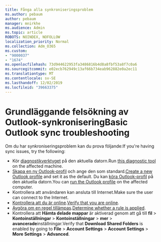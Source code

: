 ```yaml
---
title: Fånga alla synkroniseringsproblem
ms.author: pebaum
author: pebaum
manager: mnirkhe
ms.audience: Admin
ms.topic: article
ROBOTS: NOINDEX, NOFOLLOW
localization_priority: Normal
ms.collection: Adm_O365
ms.custom:
- "9000037"
- "1674"
ms.openlocfilehash: 73d944622953fa3486816b4d8a8fbf53a8f7c0a6
ms.sourcegitcommit: e02ecb762949c13af66b734eab962882e0a2ec11
ms.translationtype: MT
ms.contentlocale: sv-SE
ms.lasthandoff: 12/02/2019
ms.locfileid: "39663375"
---
```

# <a name="basic-outlook-sync-troubleshooting"></a><span data-ttu-id="15924-102">Grundläggande felsökning av Outlook-synkronisering</span><span class="sxs-lookup"><span data-stu-id="15924-102">Basic Outlook sync troubleshooting</span></span>

<span data-ttu-id="15924-103">Om du har synkroniseringsproblem kan du prova följande:</span><span class="sxs-lookup"><span data-stu-id="15924-103">If you're having sync issues, try the following:</span></span>

- <span data-ttu-id="15924-104">Kör [diagnostikverktyget](https://aka.ms/sara-outlooksendreceive) på den aktuella datorn.</span><span class="sxs-lookup"><span data-stu-id="15924-104">Run [this diagnostic tool](https://aka.ms/sara-outlooksendreceive) on the affected machine.</span></span>
- <span data-ttu-id="15924-105">[Skapa en ny Outlook-profil](https://support.office.com/article/f544c1ba-3352-4b3b-be0b-8d42a540459d) och ange den som standard.</span><span class="sxs-lookup"><span data-stu-id="15924-105">[Create a new Outlook profile](https://support.office.com/article/f544c1ba-3352-4b3b-be0b-8d42a540459d) and set it as the default.</span></span> <span data-ttu-id="15924-106">Du kan [köra Outlook-profil](https://aka.ms/SaRA-OutlookSetupProfile) på den aktuella datorn.</span><span class="sxs-lookup"><span data-stu-id="15924-106">You can [run the Outlook profile](https://aka.ms/SaRA-OutlookSetupProfile) on the affected computer.</span></span>
- <span data-ttu-id="15924-107">Kontrollera att användaren kan ansluta till Internet.</span><span class="sxs-lookup"><span data-stu-id="15924-107">Make sure the user can connect to the Internet.</span></span> 
- <span data-ttu-id="15924-108">[Kontrollera att du är online](https://support.office.com/article/2460e4a8-16c7-47fc-b204-b1549275aac9).</span><span class="sxs-lookup"><span data-stu-id="15924-108">[Verify that you are online](https://support.office.com/article/2460e4a8-16c7-47fc-b204-b1549275aac9).</span></span>
- <span data-ttu-id="15924-109">[Avgöra om en regel tillämpas](https://support.office.com/article/C24F5DEA-9465-4DF4-AD17-A50704D66C59).</span><span class="sxs-lookup"><span data-stu-id="15924-109">[Determine whether a rule is applied](https://support.office.com/article/C24F5DEA-9465-4DF4-AD17-A50704D66C59).</span></span>
- <span data-ttu-id="15924-110">Kontrollera att **Hämta delade mappar** är aktiverad genom att gå till **fil** > **Kontoinställningar** > **Kontoinställningar** > **mer** > **avancerade**inställningar.</span><span class="sxs-lookup"><span data-stu-id="15924-110">Verify that **Download Shared Folders** is enabled by going to **File** > **Account Settings** > **Account Settings** > **More Settings** > **Advanced**.</span></span>